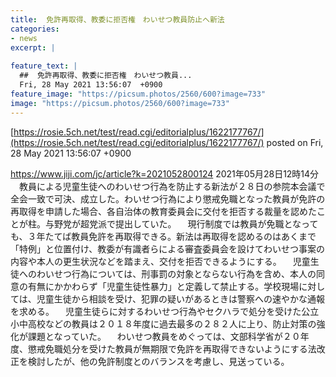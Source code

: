 ```yaml
---
title:  免許再取得、教委に拒否権　わいせつ教員防止へ新法  
categories:
- news
excerpt: |
  
feature_text: |
  ##  免許再取得、教委に拒否権　わいせつ教員...
  Fri, 28 May 2021 13:56:07  +0900
feature_image: "https://picsum.photos/2560/600?image=733"
image: "https://picsum.photos/2560/600?image=733"
---
```


[https://rosie.5ch.net/test/read.cgi/editorialplus/1622177767/](https://rosie.5ch.net/test/read.cgi/editorialplus/1622177767/)
posted on Fri, 28 May 2021 13:56:07  +0900

<!--more-->

https://www.jiji.com/jc/article?k=2021052800124 2021年05月28日12時14分 　教員による児童生徒へのわいせつ行為を防止する新法が２８日の参院本会議で全会一致で可決、成立した。わいせつ行為により懲戒免職となった教員が免許の再取得を申請した場合、各自治体の教育委員会に交付を拒否する裁量を認めたことが柱。与野党が超党派で提出していた。 　現行制度では教員が免職となっても、３年たてば教員免許を再取得できる。新法は再取得を認めるのはあくまで「特例」と位置付け、教委が有識者らによる審査委員会を設けてわいせつ事案の内容や本人の更生状況などを踏まえ、交付を拒否できるようにする。 　児童生徒へのわいせつ行為については、刑事罰の対象とならない行為を含め、本人の同意の有無にかかわらず「児童生徒性暴力」と定義して禁止する。学校現場に対しては、児童生徒から相談を受け、犯罪の疑いがあるときは警察への速やかな通報を求める。 　児童生徒らに対するわいせつ行為やセクハラで処分を受けた公立小中高校などの教員は２０１８年度に過去最多の２８２人に上り、防止対策の強化が課題となっていた。 　わいせつ教員をめぐっては、文部科学省が２０年度、懲戒免職処分を受けた教員が無期限で免許を再取得できないようにする法改正を検討したが、他の免許制度とのバランスを考慮し、見送っている。

